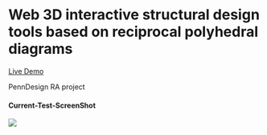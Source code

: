 Web 3D interactive structural design tools based on reciprocal polyhedral diagrams
======================

[Live Demo](https://shrekshao.github.io/Polyhedron3D/)

PennDesign RA project

#### Current-Test-ScreenShot
![](img/test2.gif)